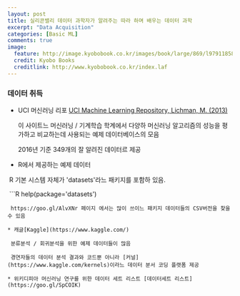 ```yaml
---
layout: post
title: 실리콘밸리 데이터 과학자가 알려주는 따라 하며 배우는 데이터 과학
excerpt: "Data Acquisition"
categories: [Basic ML]
comments: true
image:
  feature: http://image.kyobobook.co.kr/images/book/large/869/l9791185890869.jpg
  credit: Kyobo Books
  creditlink: http://www.kyobobook.co.kr/index.laf
---
```



### 데이터 취득

* UCI 머신러닝 리포 [UCI Machine Learning Repository, Lichman, M. (2013)](http://archive.ics.uci.edu/ml/)

  이 사이트느 머신러닝 / 기계학습 학계에서 다양하 머신러닝 알고리즘의 성능을 평가하고 비교하는데 사용되는 예제 데이터베이스의 모음
  
  2016년 기준 349개의 잘 알려진 데이터르 제공
  
* R에서 제공하는 예제 데이터

  R 기본 시스템 자체가 'datasets'라느 패키지를 포함하 있음.
  
  ```R
  help(package='datasets')
  ```
  https://goo.gl/AlvXNr 페이지 에서는 많이 쓰이느 패키지 데이터들의 CSV버전을 찾을 수 있음
  
* 캐글[Kaggle](https://www.kaggle.com/)

  분류분석 / 회귀분석을 위한 예제 데이터들이 많음
  
  경연자들의 데이터 분석 결과와 코드뿐 아니라 [커널](https://www.kaggle.com/kernels)이라느 데이터 분서 코딩 플랫폼 제공
  
* 위키디피아 머신러닝 연구를 위한 데이터 세트 리스트 [데이터세트 리스트](https://goo.gl/SpCOIK)

